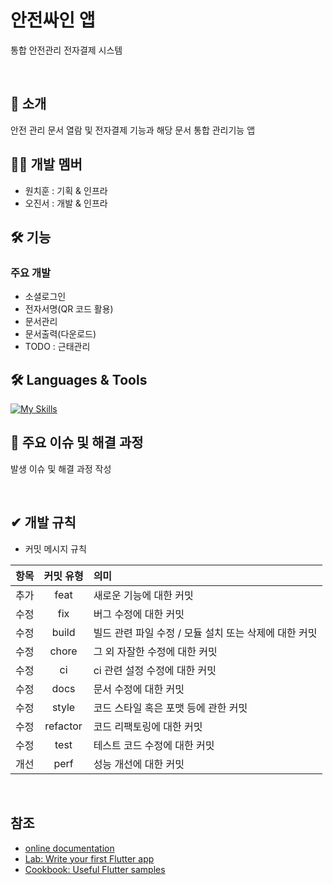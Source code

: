 # 안전싸인 앱

통합 안전관리 전자결제 시스템

<br>

## 🔖 소개 

안전 관리 문서 열람 및 전자결제 기능과 해당 문서 통합 관리기능 앱


## 💁‍♂️ 개발 멤버
- 원치훈 : 기획 & 인프라
- 오진서 : 개발 & 인프라

## 🛠 기능
### 주요 개발

- 소셜로그인
- 전자서명(QR 코드 활용)
- 문서관리
- 문서출력(다운로드)
- TODO : 근태관리


## 🛠️ Languages & Tools

[![My Skills](https://skillicons.dev/icons?i=git,nginx,jenkins,docker,kubernetes,postgresql,react,vite,npm,spring,flutter,java,dart,typescript,js,html,css,linux,ubuntu&theme=light&perline=4)](https://skillicons.dev)

## 🤔 주요 이슈 및 해결 과정
발생 이슈 및 해결 과정 작성

<br>

## ✔ 개발 규칙
- 커밋 메시지 규칙

|항목|커밋 유형|의미|
|:---:|:---:|:---|
|추가|feat|새로운 기능에 대한 커밋|
|수정|fix|버그 수정에 대한 커밋|
|수정|build|빌드 관련 파일 수정 / 모듈 설치 또는 삭제에 대한 커밋|
|수정|chore|그 외 자잘한 수정에 대한 커밋|
|수정|ci|ci 관련 설정 수정에 대한 커밋|
|수정|docs|문서 수정에 대한 커밋|
|수정|style|코드 스타일 혹은 포맷 등에 관한 커밋|
|수정|refactor|코드 리팩토링에 대한 커밋|
|수정|test|테스트 코드 수정에 대한 커밋|
|개선|perf|성능 개선에 대한 커밋|

<br>

## 참조
- [online documentation](https://docs.flutter.dev/)
- [Lab: Write your first Flutter app](https://docs.flutter.dev/get-started/codelab)
- [Cookbook: Useful Flutter samples](https://docs.flutter.dev/cookbook)